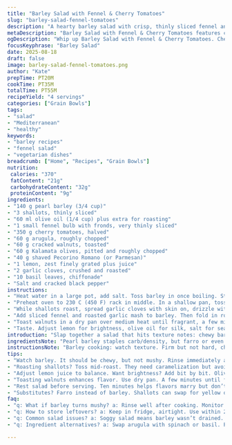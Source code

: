 ```yaml
---
title: "Barley Salad with Fennel & Cherry Tomatoes"
slug: "barley-salad-fennel-tomatoes"
description: "A hearty barley salad with crisp, thinly sliced fennel and vibrant cherry tomatoes balanced by briny olives and toasted nuts. Pearl barley cooks to al dente texture, rinsed to stop cooking and cool it fast. Sweet roasted shallots replace onions for depth, lemon zest and juice brighten. Parmesan adds salty richness; toasted walnuts swap pacanes for robust crunch. Roasted garlic and fresh basil bring earthy perfume. Olive oil ties it all with silkiness. Flexible enough for vegans (omit cheese). Key: observe barley texture, caramelize shallots without burning, adjust acidity to taste."
metaDescription: "Barley Salad with Fennel & Cherry Tomatoes features chewy barley, roasted shallots, fresh veggies, and crunchy walnuts for a hearty Mediterranean dish."
ogDescription: "Whip up Barley Salad with Fennel & Cherry Tomatoes. Chewy barley, juicy tomatoes, and toasted nuts for a satisfying dish. Vegan option available."
focusKeyphrase: "Barley Salad"
date: 2025-08-18
draft: false
image: barley-salad-fennel-tomatoes.png
author: "Kate"
prepTime: PT20M
cookTime: PT35M
totalTime: PT55M
recipeYield: "4 servings"
categories: ["Grain Bowls"]
tags:
- "salad"
- "Mediterranean"
- "healthy"
keywords:
- "barley recipes"
- "fennel salad"
- "vegetarian dishes"
breadcrumb: ["Home", "Recipes", "Grain Bowls"]
nutrition: 
 calories: "370"
 fatContent: "21g"
 carbohydrateContent: "32g"
 proteinContent: "9g"
ingredients:
- "140 g pearl barley (3/4 cup)"
- "3 shallots, thinly sliced"
- "60 ml olive oil (1/4 cup) plus extra for roasting"
- "1 small fennel bulb with fronds, very thinly sliced"
- "350 g cherry tomatoes, halved"
- "60 g arugula, roughly chopped"
- "60 g cracked walnuts, toasted"
- "60 g Kalamata olives, pitted and roughly chopped"
- "40 g shaved Pecorino Romano (or Parmesan)"
- "1 lemon, zest finely grated plus juice"
- "2 garlic cloves, crushed and roasted"
- "10 basil leaves, chiffonade"
- "Salt and cracked black pepper"
instructions:
- "Heat water in a large pot, add salt. Toss barley in once boiling. Stir occasionally. Cook 25-30 min. Barley should be chewy with a tiny bite, not mushy. Drain and rinse under cold water. Shake or spin in colander to dry. Transfer to a large bowl."
- "Preheat oven to 230 C (450 F) rack in middle. In a shallow pan, toss shallots with 2 tbsp olive oil, sprinkle salt lightly. Roast 12-15 min, tossing halfway. Look for translucent edges with caramel brown spots but avoid burnt bits. Shallots will smell sweet, tender but hold shape."
- "While shallots roast, spread garlic cloves with skin on, drizzle with oil, roast 10-12 min separately until golden and soft. Squeeze out flesh and mash."
- "Add sliced fennel and roasted garlic mash to barley. Then fold in roasted shallots, halved cherry tomatoes, olives, arugula, lemon zest, lemon juice, and basil. Drizzle remaining olive oil, season well with salt and fractured black pepper."
- "Toast walnuts in a dry pan over medium heat until fragrant, a few minutes. Toss in last to keep crunch. Shave Pecorino fine or crumble if needed; scatter on top and mix gently."
- "Taste. Adjust lemon for brightness, olive oil for silk, salt for seasoning. If tomatoes lack sweetness, add a pinch of sugar or drizzle honey to the mix. Let salad rest 10 min before serving to marry flavors, or chill briefly for a cooler bite."
introduction: "Slap together a salad that hits texture notes: chewy barley, crisp fennel, juicy tomatoes, soft roasted shallots with caramel edges, crunch from walnuts, and savory punch from olives and cheese. Harsh overcooked grains ruin this kind of dish; aim for stubborn al dente barley, rinse quick with cold water to stop cooking – no mush here. Shallots take roasting, not burning. Garlic roasted to mellow sweetness. Lemon juice cuts thru fat, brings everything to life. Basil instead of roquette for aromatic twist; swap walnuts in for pecans – wherever you roam, find what's on hand. Salad needs resting time to blend but also rocks fresh. Not a cold mush. A dish to know by eye, touch, nose."
ingredientsNote: "Pearl barley staples carb/density, but farro or even quinoa can swap with timing adjustments. Shallots roast sweetly but yellow onions work if slow roasted and caramelized, else raw slice for bite. Fennel must slice wafer-thin for crunch without overpowering. Cherry tomatoes juicy, opt ripe for sweetness. Arugula here replaced by basil for softer pepper notes; wild greens or spinach fit. Walnuts replace pecans for crunch with slightly bitter edges, test freshness in pan. Kalamata olives deliver brine; black olives or capers possible. Parmesan substitute with Pecorino Romano or omit for vegan. Roasted garlic adds mellow depth, skip if pressed on time but raw garlic will bite. Olive oil quality influences silkiness. Lemon zest+juice brightens, avoid over souring."
instructionsNote: "Barley cooking: watch texture. Firm but not hard, chewy but not crunchy. Stir to prevent sticking. Rinse immediately to stop cooking and cool grains for refreshing salad base. Shallots need tossed mid-roast; burnt edges mean bitter bits. Roasting garlic in skin traps moisture, mellows flavor, crush after roasting for paste to fold in. Balance lemon aggressive acidity with olive oil richness, season gradually. Shake salad gently after adding nuts and cheese – crushing nuts inside spoils crunch. Salad benefits from brief rest, flavors marrying, but avoid hours chilling that wilt fennel and tomatoes. Serve room temp or with a chill. Common problem: soggy salad means barley not drained well, or tomatoes too juicy; drain tomatoes or add just before serving."
tips:
- "Watch barley. It should be chewy, but not mushy. Rinse immediately after cooking. Cold water halts cooking. Avoid overcooked texture. Toss occasionally."
- "Roasting shallots? Toss mid-roast. They need caramelization but avoid burning. Sweet edges are key, not burnt bits. Perfect texture adds depth. Monitor closely."
- "Adjust lemon juice to balance. Want brightness? Add bit by bit. Olive oil adds richness. Season gradually: you can always add more salt."
- "Toasting walnuts enhances flavor. Use dry pan. A few minutes until fragrant. Then, toss in last. Keeps them crunchy. No one wants soggy nuts."
- "Rest salad before serving. Ten minutes helps flavors marry but don’t chill too long. That wilts tomatoes and fennel. Aim for room temp."
- "Substitutes? Farro instead of barley. Shallots can swap for yellow onions. Add more lemon if lacking brightness. Fresh herbs change flavor greatly."
faq:
- "q: What if barley turns mushy? a: Rinse well after cooking. Monitor time closely. It's chewy - not crunchy. Drain properly. Also pick quality barley."
- "q: How to store leftovers? a: Keep in fridge, airtight. Use within 2-3 days. Fresh veggies lose crunch. Consider adding tomatoes last for better texture."
- "q: Common salad issues? a: Soggy salad means barley wasn’t drained. Or too juicy tomatoes. Drain them or add just before serving. Avoid mush."
- "q: Ingredient alternatives? a: Swap arugula with spinach or basil. Pecorino for Parmesan or vegan cheese. Canned olives work in a pinch. Test as needed."

---
```

